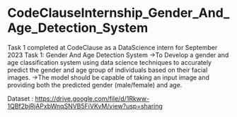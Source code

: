 # CodeClauseInternship_Gender_And_Age_Detection_System
Task 1 completed at CodeClause as a DataScience intern for September 2023
Task 1: Gender And Age Detection System 
->To Develop a gender and age classification system using data science techniques to accurately predict the gender and age group of individuals based on their facial images. 
->The model should be capable of taking an input image and providing both the predicted gender (male/female) and age.

Dataset : https://drive.google.com/file/d/1Rkww-1QBf2bjRjAPxbWnqSNVB5FiVKvM/view?usp=sharing

